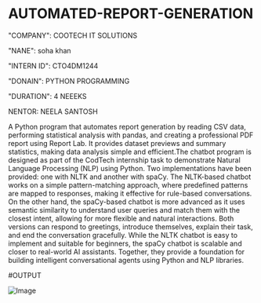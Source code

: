 # AUTOMATED-REPORT-GENERATION

"COMPANY": COOTECH IT SOLUTIONS

"NANE": soha khan

"INTERN ID": CTO4DM1244

"DONAIN": PYTHON PROGRAMMING

"DURATION": 4 NEEEKS

NENTOR: NEELA SANTOSH

A Python program that automates report generation by reading CSV data, performing statistical analysis with pandas, and creating a professional PDF report using Report Lab. It provides dataset previews and summary statistics, making data analysis simple and efficient.The chatbot program is designed as part of the CodTech internship task to demonstrate Natural Language Processing (NLP) using Python. Two implementations have been provided: one with NLTK and another with spaCy. The NLTK-based chatbot works on a simple pattern-matching approach, where predefined patterns are mapped to responses, making it effective for rule-based conversations. On the other hand, the spaCy-based chatbot is more advanced as it uses semantic similarity to understand user queries and match them with the closest intent, allowing for more flexible and natural interactions. Both versions can respond to greetings, introduce themselves, explain their task, and end the conversation gracefully. While the NLTK chatbot is easy to implement and suitable for beginners, the spaCy chatbot is scalable and closer to real-world AI assistants. Together, they provide a foundation for building intelligent conversational agents using Python and NLP libraries.

#OUTPUT

![Image](https://github.com/user-attachments/assets/dcdb2848-a99b-48fa-b36a-8f3869cd5b76)
